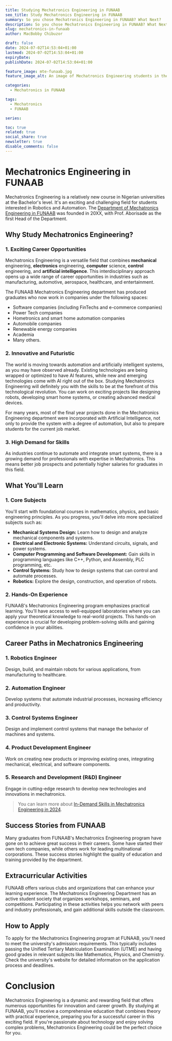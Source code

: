 ```yaml
---
title: Studying Mechatronics Engineering in FUNAAB
seo_title: Study Mechatronics Engineering in FUNAAB
summary: So you chose Mechatronics Engineering in FUNAAB? What Next?
description: So you chose Mechatronics Engineering in FUNAAB? What Next?
slug: mechatronics-in-funaab
author: MacBobby Chibuzor

draft: false
date: 2024-07-02T14:53:04+01:00
lastmod: 2024-07-02T14:53:04+01:00
expiryDate: 
publishDate: 2024-07-02T14:53:04+01:00

feature_image: mte-funaab.jpg
feature_image_alt: An image of Mechatronics Engineering students in the Lab

categories:
  - Mechatronics in FUNAAB

tags:
  - Mechatronics
  - FUNAAB

series:

toc: true
related: true
social_share: true
newsletter: true
disable_comments: false
---
```


# Mechatronics Engineering in FUNAAB

Mechatronics Engineering is a relatively new course in Nigerian universities at the Bachelor's level. 
It's an exciting and challenging field for students interested in Robotics and Automation. 
The [Department of Mechatronics Engineering in FUNAAB](https://www.amtesfunaab.com.ng/) was founded in 20XX, 
with Prof. Aborisade as the first Head of the Department.

## Why Study Mechatronics Engineering?

### 1. **Exciting Career Opportunities**
Mechatronics Engineering is a versatile field that combines **mechanical** engineering, **electronics** engineering, 
**computer** science, **control** engineering, and **artificial intelligence**. 
This interdisciplinary approach opens up a wide range of career opportunities in industries such as manufacturing, 
automotive, aerospace, healthcare, and entertainment.

The FUNAAB Mechatronics Engineering department has produced graduates who now work in companies under the following spaces:
- Software companies (including FinTechs and e-commerce companies)
- Power Tech companies
- Hometronics and smart home automation companies
- Automobile companies
- Renewable energy companies
- Academia
- Many others.

### 2. **Innovative and Futuristic**
The world is moving towards automation and artificially intelligent systems, as you may have observed already.
Existing technologies are being wrapped or optimized to have AI features, while new and emerging technologies come with AI right out of the box.
Studying Mechatronics Engineering will definitely  you with the skills to be at the forefront of this technological revolution. 
You can work on exciting projects like designing robots, developing smart home systems, or creating advanced medical devices.

For many years, most of the final year projects done in the Mechatronics Engineering department were incorporated with Artificial Intelligence,
not only to provide the system with a degree of automation, but also to prepare students for the current job market.

### 3. **High Demand for Skills**
As industries continue to automate and integrate smart systems, there is a growing demand for professionals with expertise in Mechatronics. This means better job prospects and potentially higher salaries for graduates in this field.

## What You'll Learn

### 1. **Core Subjects**
You'll start with foundational courses in mathematics, physics, and basic engineering principles. As you progress, you'll delve into more specialized subjects such as:

- **Mechanical Systems Design:** Learn how to design and analyze mechanical components and systems.
- **Electrical and Electronic Systems:** Understand circuits, signals, and power systems.
- **Computer Programming and Software Development:** Gain skills in programming languages like C++, Python, and Assembly, PLC programming, etc.
- **Control Systems:** Study how to design systems that can control and automate processes.
- **Robotics:** Explore the design, construction, and operation of robots.

### 2. **Hands-On Experience**
FUNAAB's Mechatronics Engineering program emphasizes practical learning. You'll have access to well-equipped laboratories where you can apply your theoretical knowledge to real-world projects. This hands-on experience is crucial for developing problem-solving skills and gaining confidence in your abilities.

## Career Paths in Mechatronics Engineering

### 1. **Robotics Engineer**
Design, build, and maintain robots for various applications, from manufacturing to healthcare.

### 2. **Automation Engineer**
Develop systems that automate industrial processes, increasing efficiency and productivity.

### 3. **Control Systems Engineer**
Design and implement control systems that manage the behavior of machines and systems.

### 4. **Product Development Engineer**
Work on creating new products or improving existing ones, integrating mechanical, electrical, and software components.

### 5. **Research and Development (R&D) Engineer**
Engage in cutting-edge research to develop new technologies and innovations in mechatronics.

> You can learn more about [In-Demand Skills in Mechatronics Engineering in 2024](https://amtesfunaab.github.io/amtesfunaab/posts/in-demand-skills-in-mechatronics/).

## Success Stories from FUNAAB

Many graduates from FUNAAB's Mechatronics Engineering program have gone on to achieve great success in their careers. 
Some have started their own tech companies, while others work for leading multinational corporations. 
These success stories highlight the quality of education and training provided by the department.

## Extracurricular Activities

FUNAAB offers various clubs and organizations that can enhance your learning experience. 
The Mechatronics Engineering Department has an active student society that organizes workshops, seminars, and competitions. 
Participating in these activities helps you network with peers and industry professionals, and gain additional skills outside the classroom.

## How to Apply

To apply for the Mechatronics Engineering program at FUNAAB, you'll need to meet the university's admission requirements. 
This typically includes passing the Unified Tertiary Matriculation Examination (UTME) and having good grades in relevant 
subjects like Mathematics, Physics, and Chemistry. Check the university's website for detailed information on the application process and deadlines.

# Conclusion

Mechatronics Engineering is a dynamic and rewarding field that offers numerous opportunities for innovation and career growth. 
By studying at FUNAAB, you'll receive a comprehensive education that combines theory with practical experience, 
preparing you for a successful career in this exciting field. If you're passionate about technology and enjoy solving complex problems, 
Mechatronics Engineering could be the perfect choice for you.